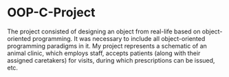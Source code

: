 # OOP-C-Project
The project consisted of designing an object from real-life based on object-oriented programming. It was necessary to include all object-oriented programming paradigms in it. My project represents a schematic of an animal clinic, which employs staff, accepts patients (along with their assigned caretakers) for visits, during which prescriptions can be issued, etc.
